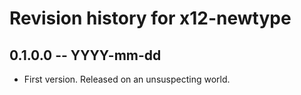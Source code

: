 # Revision history for x12-newtype

## 0.1.0.0 -- YYYY-mm-dd

* First version. Released on an unsuspecting world.
